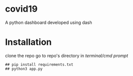 # covid19
 
 A python dashboard developed using dash
# Installation
clone the repo
go to repo's directory in *terminal/cmd prompt*

```
## pip install requirements.txt
## python3 app.py
```

